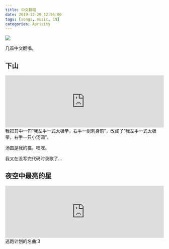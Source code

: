```yaml
---
title: 中文翻唱
date: 2019-12-20 12:56:00
tags: [songs, music, CN]
categories: Apricity
---
```


![](https://img.shields.io/badge/Lan-CN-orange)

几首中文翻唱。

<!--more-->

## 下山

<iframe width="100%" height="166" scrolling="no" frameborder="no" allow="autoplay" src="https://w.soundcloud.com/player/?url=https%3A//api.soundcloud.com/tracks/730651546&color=%23ff5500&auto_play=false&hide_related=false&show_comments=true&show_user=true&show_reposts=false&show_teaser=true"></iframe>
我把其中一句“我左手一式太极拳，右手一剑刺身前”，改成了“我左手一式太极拳，右手一只小汤圆”。

汤圆是我的猫，嘿嘿。

我又在没写完代码时录歌了…

## 夜空中最亮的星

<iframe width="100%" height="166" scrolling="no" frameborder="no" allow="autoplay" src="https://w.soundcloud.com/player/?url=https%3A//api.soundcloud.com/tracks/706405465&color=%236c7597&auto_play=false&hide_related=false&show_comments=true&show_user=true&show_reposts=false&show_teaser=true"></iframe>
逃跑计划的名曲:3

